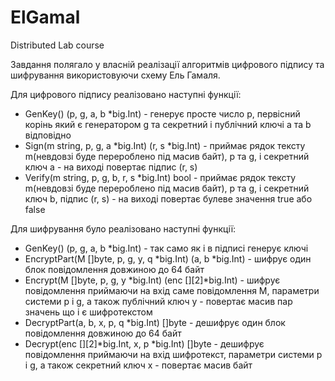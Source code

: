 # ElGamal

Distributed Lab course

Завдання полягало у власній реалізації алгоритмів цифрового підпису та шифрування використовуючи схему Ель Гамаля. 

Для цифрового підпису реалізовано наступні функції:
+ GenKey() (p, g, a, b *big.Int) - генерує просте число p, первісний корінь який є генератором g та секретний і публічний ключі a та b відповідно
+ Sign(m string, p, g, a *big.Int) (r, s *big.Int) - приймає рядок тексту m(невдовзі буде перероблено під масив байт), p та g, і секретний ключ a - на виході повертає підпис (r, s)
+ Verify(m string, p, g, b, r, s *big.Int) bool - приймає рядок тексту m(невдовзі буде перероблено під масив байт), p та g, і секретний ключ b, підпис (r, s) - на виході повертає булеве значення true або false

Для шифрування було реалізовано наступні функції:
+ GenKey() (p, g, a, b *big.Int) - так само як і в підписі генерує ключі
+ EncryptPart(M []byte, p, g, y, q *big.Int) (a, b *big.Int) - шифрує один блок повідомлення довжиною до 64 байт
+ Encrypt(M []byte, p, g, y *big.Int) (enc []\[2]*big.Int) - шифрує повідомлення приймаючи на вхід саме повідомлення M, параметри системи p і g, а також публічний ключ y - повертає масив пар значень що і є шифротекстом
+ DecryptPart(a, b, x, p, q *big.Int) []byte - дешифрує один блок повідомлення довжиною до 64 байт
+ Decrypt(enc [][2]*big.Int, x, p *big.Int) []byte - дешифрує повідомлення приймаючи на вхід шифротекст, параметри системи p і g, а також секретний ключ x - повертає масив байт
